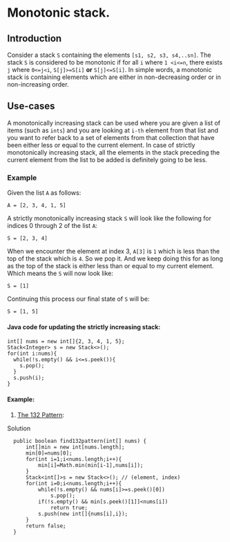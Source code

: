 # Monotonic stack.

## Introduction

Consider a stack `S` containing the elements `[s1, s2, s3, s4,..sn]`. The stack `S` is considered to be monotonic if for all `i` where `1 <i<=n`, there exists `j` where `0<=j<i`, `S[j]>=S[i]` **or** `S[j]<=S[i]`. In simple words, a monotonic stack is containing elements which are either in non-decreasing order or in non-increasing order.

## Use-cases

A monotonically increasing stack can be used where you are given a list of items (such as `ints`) and you are looking at `i-th` element from that list and you want to refer back to a set of elements from that collection that have been either less or equal to the current element. In case of strictly monotonically increasing stack, all the elements in the stack preceding the current element from the list to be added is definitely going to be less.

### Example

Given the list `A` as follows:

```
A = [2, 3, 4, 1, 5]
```
A strictly monotonically increasing stack `S` will look like the following for indices 0 through 2 of the list `A`:

```
S = [2, 3, 4]
```

When we encounter the element at index 3, `A[3]` is `1` which is less than the top of the stack which is `4`. So we pop it. And we keep doing this for as long as the top of the stack is either less than or equal to my current element. Which means the `S` will now look like:

```
S = [1]
```

Continuing this process our final state of `S` will be:

```
S = [1, 5]
```

#### Java code for updating the strictly increasing stack:

```
int[] nums = new int[]{2, 3, 4, 1, 5};
Stack<Integer> s = new Stack<>();
for(int i:nums){
  while(!s.empty() && i<=s.peek()){
    s.pop();
  }
  s.push(i);
}
```

#### Example:
1. [The 132 Pattern](https://leetcode.com/problems/132-pattern):

  Solution
  ```
    public boolean find132pattern(int[] nums) {
        int[]min = new int[nums.length];
        min[0]=nums[0];
        for(int i=1;i<nums.length;i++){
            min[i]=Math.min(min[i-1],nums[i]);
        }
        Stack<int[]>s = new Stack<>(); // (element, index)
        for(int i=0;i<nums.length;i++){
            while(!s.empty() && nums[i]>=s.peek()[0])
                s.pop();
            if(!s.empty() && min[s.peek()[1]]<nums[i])
                return true;
            s.push(new int[]{nums[i],i});
        }
        return false;
    }
  ```
